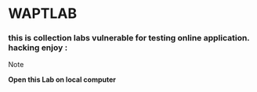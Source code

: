 # WAPTLAB
### this is collection labs vulnerable for testing online application. hacking enjoy :
>[!Note]
>  **Open this Lab on local computer**

